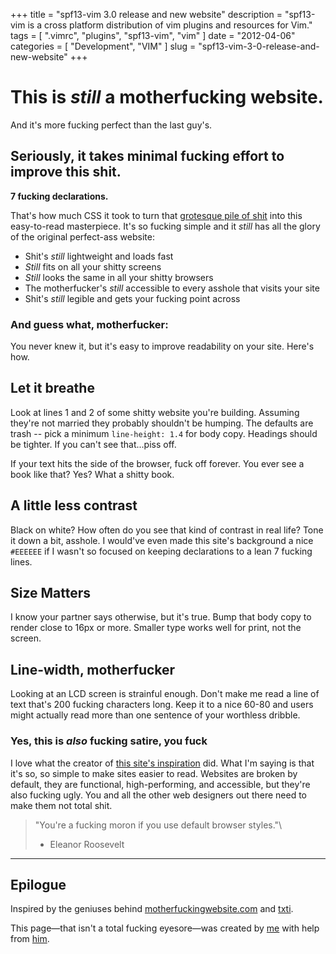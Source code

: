 +++
title = "spf13-vim 3.0 release and new website"
description = "spf13-vim is a cross platform distribution of vim plugins and resources for Vim."
tags = [ ".vimrc", "plugins", "spf13-vim", "vim" ]
date = "2012-04-06"
categories = [
  "Development",
  "VIM"
]
slug = "spf13-vim-3-0-release-and-new-website"
+++
 
This is *still* a motherfucking website.
========================================

And it's more fucking perfect than the last guy's.

Seriously, it takes minimal fucking effort to improve this shit.
----------------------------------------------------------------

**7 fucking declarations.**

That's how much CSS it took to turn that [grotesque pile of
shit](http://motherfuckingwebsite.com/) into this easy-to-read
masterpiece. It's so fucking simple and it *still* has all the glory of
the original perfect-ass website:

-   Shit's *still* lightweight and loads fast
-   *Still* fits on all your shitty screens
-   *Still* looks the same in all your shitty browsers
-   The motherfucker's *still* accessible to every asshole that visits
    your site
-   Shit's *still* legible and gets your fucking point across

### And guess what, motherfucker:

You never knew it, but it's easy to improve readability on your site.
Here's how.

Let it breathe
--------------

Look at lines 1 and 2 of some shitty website you're building. Assuming
they're not married they probably shouldn't be humping. The defaults are
trash -- pick a minimum `line-height: 1.4` for body copy. Headings
should be tighter. If you can't see that...piss off.

If your text hits the side of the browser, fuck off forever. You ever
see a book like that? Yes? What a shitty book.

A little less contrast
----------------------

Black on white? How often do you see that kind of contrast in real life?
Tone it down a bit, asshole. I would've even made this site's background
a nice `#EEEEEE` if I wasn't so focused on keeping declarations to a
lean 7 fucking lines.

Size Matters
------------

I know your partner says otherwise, but it's true. Bump that body copy
to render close to 16px or more. Smaller type works well for print, not
the screen.

Line-width, motherfucker
------------------------

Looking at an LCD screen is strainful enough. Don't make me read a line
of text that's 200 fucking characters long. Keep it to a nice 60-80 and
users might actually read more than one sentence of your worthless
dribble.

### Yes, this is *also* fucking satire, you fuck

I love what the creator of [this site's
inspiration](http://motherfuckingwebsite.com/) did. What I'm saying is
that it's so, so simple to make sites easier to read. Websites are
broken by default, they are functional, high-performing, and accessible,
but they're also fucking ugly. You and all the other web designers out
there need to make them not total shit.

> "You're a fucking moron if you use default browser styles."\
> - Eleanor Roosevelt

------------------------------------------------------------------------

Epilogue
--------

Inspired by the geniuses behind
[motherfuckingwebsite.com](http://motherfuckingwebsite.com/) and
[txti](http://txti.es).

This page—that isn't a total fucking eyesore—was created by
[me](https://twitter.com/drew_mc) with help from
[him](https://twitter.com/gabehammersmith).
